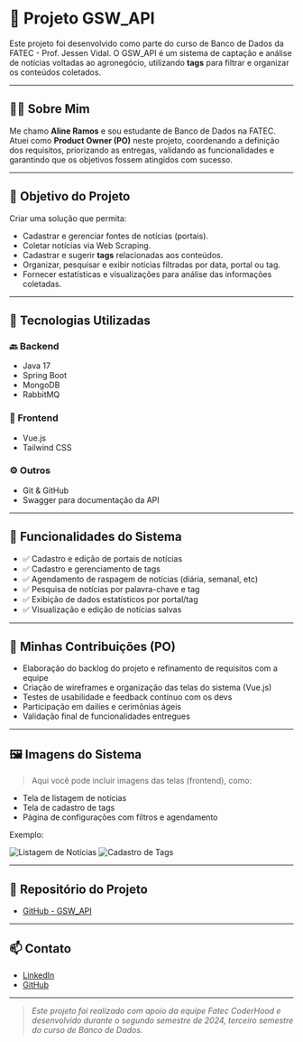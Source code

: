 # 🌱 Projeto GSW_API

Este projeto foi desenvolvido como parte do curso de Banco de Dados da FATEC - Prof. Jessen Vidal. O GSW_API é um sistema de captação e análise de notícias voltadas ao agronegócio, utilizando **tags** para filtrar e organizar os conteúdos coletados.

---

## 👩‍💻 Sobre Mim

Me chamo **Aline Ramos** e sou estudante de Banco de Dados na FATEC. Atuei como **Product Owner (PO)** neste projeto, coordenando a definição dos requisitos, priorizando as entregas, validando as funcionalidades e garantindo que os objetivos fossem atingidos com sucesso.

---

## 🎯 Objetivo do Projeto

Criar uma solução que permita:

- Cadastrar e gerenciar fontes de notícias (portais).
- Coletar notícias via Web Scraping.
- Cadastrar e sugerir **tags** relacionadas aos conteúdos.
- Organizar, pesquisar e exibir notícias filtradas por data, portal ou tag.
- Fornecer estatísticas e visualizações para análise das informações coletadas.

---

## 🧩 Tecnologias Utilizadas

### 🔙 Backend
- Java 17
- Spring Boot
- MongoDB
- RabbitMQ

### 🎨 Frontend
- Vue.js
- Tailwind CSS

### ⚙️ Outros
- Git & GitHub
- Swagger para documentação da API

---

## 🚀 Funcionalidades do Sistema

- ✅ Cadastro e edição de portais de notícias
- ✅ Cadastro e gerenciamento de tags
- ✅ Agendamento de raspagem de notícias (diária, semanal, etc)
- ✅ Pesquisa de notícias por palavra-chave e tag
- ✅ Exibição de dados estatísticos por portal/tag
- ✅ Visualização e edição de notícias salvas

---

## 👥 Minhas Contribuições (PO)

- Elaboração do backlog do projeto e refinamento de requisitos com a equipe
- Criação de wireframes e organização das telas do sistema (Vue.js)
- Testes de usabilidade e feedback contínuo com os devs
- Participação em dailies e cerimônias ágeis
- Validação final de funcionalidades entregues

---

## 🖼️ Imagens do Sistema

> Aqui você pode incluir imagens das telas (frontend), como:
- Tela de listagem de notícias
- Tela de cadastro de tags
- Página de configurações com filtros e agendamento

Exemplo:

![Listagem de Notícias](./imgs/lista-noticias.png)
![Cadastro de Tags](./imgs/cadastro-tags.png)

---

## 🔗 Repositório do Projeto

- [GitHub - GSW_API](https://github.com/FatecCoderHood/GSW_API)

---

## 📫 Contato

- [LinkedIn](https://www.linkedin.com/in/alineramos)
- [GitHub](https://github.com/alineramos)

---

> *Este projeto foi realizado com apoio da equipe Fatec CoderHood e desenvolvido durante o segundo semestre de 2024, terceiro semestre do curso de Banco de Dados.*
